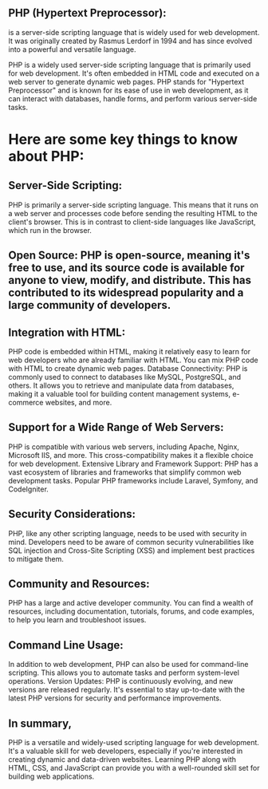 ##  PHP (Hypertext Preprocessor):
is a server-side scripting language that is widely used for web development. It was originally created by Rasmus Lerdorf in 1994 and has since evolved into a powerful and versatile language.
<!-- For spacing...
echo '<br>'; -->

PHP is a widely used server-side scripting language that is primarily used for web development. It's often embedded in HTML code and executed on a web server to generate dynamic web pages. PHP stands for "Hypertext Preprocessor" and is known for its ease of use in web development, as it can interact with databases, handle forms, and perform various server-side tasks.

#  Here are some key things to know about PHP:

##  Server-Side Scripting:
  PHP is primarily a server-side scripting language. This means that it runs on a web server and processes code before sending the resulting HTML to the client's browser. This is in contrast to client-side languages like JavaScript, which run in the browser.
##  Open Source: PHP is open-source, meaning it's free to use, and its source code is available for anyone to view, modify, and distribute. This has contributed to its widespread popularity and a large community of developers.
##  Integration with HTML: 
  PHP code is embedded within HTML, making it relatively easy to learn for web developers who are already familiar with HTML. You can mix PHP code with HTML to create dynamic web pages.
Database Connectivity: PHP is commonly used to connect to databases like MySQL, PostgreSQL, and others. It allows you to retrieve and manipulate data from databases, making it a valuable tool for building content management systems, e-commerce websites, and more.
##  Support for a Wide Range of Web Servers:
  PHP is compatible with various web servers, including Apache, Nginx, Microsoft IIS, and more. This cross-compatibility makes it a flexible choice for web development.
Extensive Library and Framework Support: PHP has a vast ecosystem of libraries and frameworks that simplify common web development tasks. Popular PHP frameworks include Laravel, Symfony, and CodeIgniter.
##  Security Considerations: 
  PHP, like any other scripting language, needs to be used with security in mind. Developers need to be aware of common security vulnerabilities like SQL injection and Cross-Site Scripting (XSS) and implement best practices to mitigate them.
##  Community and Resources: 
  PHP has a large and active developer community. You can find a wealth of resources, including documentation, tutorials, forums, and code examples, to help you learn and troubleshoot issues.
##  Command Line Usage:
  In addition to web development, PHP can also be used for command-line scripting. This allows you to automate tasks and perform system-level operations.
Version Updates: PHP is continuously evolving, and new versions are released regularly. It's essential to stay up-to-date with the latest PHP versions for security and performance improvements.

##  In summary,
  PHP is a versatile and widely-used scripting language for web development. It's a valuable skill for web developers, especially if you're interested in creating dynamic and data-driven websites. Learning PHP along with HTML, CSS, and JavaScript can provide you with a well-rounded skill set for building web applications.






